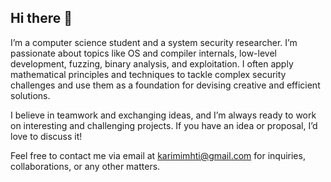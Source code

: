 ## Hi there 👋
I’m a computer science student and a system security researcher. I’m passionate about topics like OS and compiler internals, low-level development, fuzzing, binary analysis, and exploitation. I often apply mathematical principles and techniques to tackle complex security challenges and use them as a foundation for devising creative and efficient solutions.

I believe in teamwork and exchanging ideas, and I’m always ready to work on interesting and challenging projects. If you have an idea or proposal, I’d love to discuss it!

Feel free to contact me via email at karimimhti@gmail.com for inquiries, collaborations, or any other matters.
